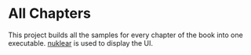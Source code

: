 # All Chapters

This project builds all the samples for every chapter of the book into one executable. [nuklear](https://github.com/vurtun/nuklear) is used to display the UI.